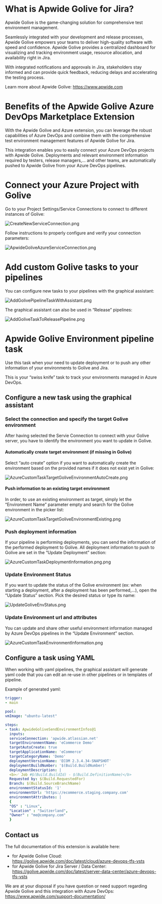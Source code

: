 # What is Apwide Golive for Jira?

Apwide Golive is the game-changing solution for comprehensive test environment management.

Seamlessly integrated with your development and release processes, Apwide Golive empowers your teams to
deliver high-quality software with speed and confidence.
Apwide Golive provides a centralized dashboard for visualizing and tracking environment usage, resource allocation, and availability right in Jira.

With integrated notifications and approvals in Jira, stakeholders stay informed and can provide quick feedback, reducing delays and accelerating the testing
process.

Learn more about Apwide Golive: https://www.apwide.com

# Benefits of the Apwide Golive Azure DevOps Marketplace Extension

With the Apwide Golive and Azure extension, you can leverage the robust capabilities of Azure DevOps and combine them with the comprehensive test environment
management features of Apwide Golive for Jira.

This integration enables you to easily connect your Azure DevOps projects with Apwide Golive. Deployments and relevant environment information required by testers, release managers,... and other teams,
are automatically pushed to Apwide Golive from your Azure DevOps pipelines.

# Connect your Azure Project with Golive

Go to your Project Settings/Service Connections to connect to different instances of Golive:

![CreateNewServiceConnection.png](images/CreateNewServiceConnection.png)

Follow instructions to properly configure and verify your connection parameters:

![ApwideGoliveAzureServiceConnection.png](images/ApwideGoliveAzureServiceConnection.png)

# Add custom Golive tasks to your pipelines

You can configure new tasks to your pipelines with the graphical assistant:

![AddGolivePipelineTaskWithAssistant.png](images/AddGolivePipelineTaskWithAssistant.png)

The graphical assistant can also be used in “Release” pipelines:

![AddGoliveTaskToReleasePipeline.png](images/AddGoliveTaskToReleasePipeline.png)

# Apwide Golive Environment pipeline task

Use this task when your need to update deployment or to push any other information of your environments to Golive and Jira.

This is your “swiss knife” task to track your environments managed in Azure DevOps.

## Configure a new task using the graphical assistant

### Select the connection and specify the target Golive environment
After having selected the Servie Connection to connect with your Golive server, you have to identify the environment you want to update in Golive.

#### Automatically create target environment (if missing in Golive)
Select “auto create” option if you want to automatically create the environment based on the provided names if it does not exist yet in Golive:

![AzureCustomTaskTargetGoliveEnvironmentAutoCreate.png](images/AzureCustomTaskTargetGoliveEnvironmentAutoCreate.png)

#### Push information to an existing target environment
In order, to use an existing environment as target, simply let the “Environment Name” parameter empty and search for the Golive environment in the picker list:

![AzureCustomTaskTargetGoliveEnvironmentExisting.png](images/AzureCustomTaskTargetGoliveEnvironmentExisting.png)

### Push deployment information
If your pipeline is performing deployments, you can send the information of the performed deployment to Golive. All deployment information to push to Golive are set in the “Update Deployment” section:

![AzureCustomTaskDeploymentInformation.png.png](images/AzureCustomTaskDeploymentInformation.png.png)

### Update Environment Status
If you want to update the status of the Golive environment (ex: when starting a deployment, after a deployment has been performed,…), open the “Update Status” section. Pick the desired status or type its name:

![UpdateGoliveEnvStatus.png](images/UpdateGoliveEnvStatus.png)

### Update Environment url and attributes
You can update and share other useful environment information managed by Azure DevOps pipelines in the “Update Environment” section.

![AzureCustomTaskEnvironmentInformation.png](images/AzureCustomTaskEnvironmentInformation.png)

## Configure a task using YAML
When working with yaml pipelines, the graphical assistant will generate yaml code that you can edit an re-use in other pipelines or in templates of pipeline.

Example of generated yaml:

```yaml
trigger:
- main

pool:
vmImage: "ubuntu-latest"

steps:
- task: ApwideGoliveSendEnvironmentInfos@1
  inputs:
  serviceConnection: 'apwide.atlassian.net'
  targetEnvironmentName: 'eCommerce Demo'
  targetAutoCreate: true
  targetApplicationName: 'eCommerce'
  targetCategoryName: 'Demo'
  deploymentVersionName: 'ECOM 2.3.4.34-SNAPSHOT'
  deploymentBuildNumber: '$(Build.BuildNumber)'
  deploymentDescription: |
  <b>✅ Job #$(Build.BuildId) - $(Build.DefinitionName)</b>
  Requested by: $(Build.RequestedFor)
  Branch: $(Build.SourceBranchName)
  environmentStatusId: '1'
  environmentUrl: 'https://ecommerce.staging.company.com'
  environmentAttributes: |
  {
  "OS" : "Linux",
  "Location" : "Switzerland",
  "Owner" : "me@company.com"
  }
```

## Contact us

The full documentation of this extension is available here:
* for Apwide Golive Cloud: https://golive.apwide.com/doc/latest/cloud/azure-devops-tfs-vsts
* for Apwide Golive for Jira Server / Data Center: https://golive.apwide.com/doc/latest/server-data-center/azure-devops-tfs-vsts

We are at your disposal if you have question or need support regarding Apwide Golive and this integration with Azure DevOps: https://www.apwide.com/support-documentation/



